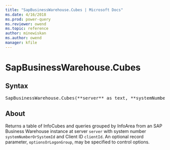 ```yaml
---
title: "SapBusinessWarehouse.Cubes | Microsoft Docs"
ms.date: 4/16/2018
ms.prod: power-query
ms.reviewer: owend
ms.topic: reference
author: minewiskan
ms.author: owend
manager: kfile
---
```

# SapBusinessWarehouse.Cubes

## Syntax

<pre>
SapBusinessWarehouse.Cubes(**server** as text, **systemNumberOrSystemId** as text, **sclientId**s as text, optional **soptionsOrLogonGroup**s as any, optional **soptions**s as nullable record) as table
</pre>

## About
Returns a table of InfoCubes and queries grouped by InfoArea from an SAP Business Warehouse instance at server `server` with system number `systemNumberOrSystemId` and Client ID `clientId`. An optional record parameter, `optionsOrLogonGroup`, may be specified to control options. 